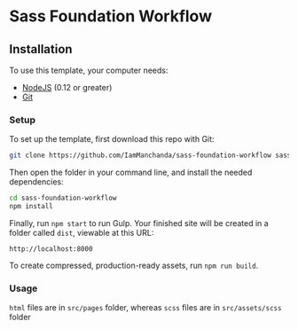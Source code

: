 # Sass Foundation Workflow

## Installation

To use this template, your computer needs:

- [NodeJS](https://nodejs.org/en/) (0.12 or greater)
- [Git](https://git-scm.com/)

### Setup

To set up the template, first download this repo with Git:

```bash
git clone https://github.com/IamManchanda/sass-foundation-workflow sass-foundation-workflow
```

Then open the folder in your command line, and install the needed dependencies:

```bash
cd sass-foundation-workflow
npm install
```

Finally, run `npm start` to run Gulp. Your finished site will be created in a folder called `dist`, viewable at this URL:

```
http://localhost:8000
```

To create compressed, production-ready assets, run `npm run build`.

### Usage

`html` files are in `src/pages` folder,
whereas `scss` files are in `src/assets/scss` folder 
